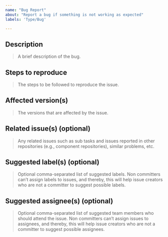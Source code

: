 ```yaml
---
name: "Bug Report"
about: "Report a bug if something is not working as expected"
labels: 'Type/Bug'

---
```


## Description
> A brief description of the bug.

## Steps to reproduce
> The steps to be followed to reproduce the issue.

## Affected version(s)
> The versions that are affected by the issue.

## Related issue(s) (optional)
> Any related issues such as sub tasks and issues reported in other repositories (e.g., component repositories), similar problems, etc. 

## Suggested label(s) (optional)
> Optional comma-separated list of suggested labels. Non committers can’t assign labels to issues, and thereby, this will help issue creators who are not a committer to suggest possible labels.

## Suggested assignee(s) (optional)
> Optional comma-separated list of suggested team members who should attend the issue. Non committers can’t assign issues to assignees, and thereby, this will help issue creators who are not a committer to suggest possible assignees.